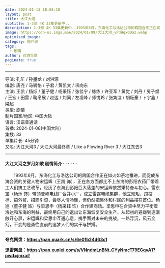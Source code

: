 ```yaml
---
date: 2024-01-13 18:08:18
layout: post
title: 大江大河
subtitle: 1-3部 4K 33集更新中..
description: 1-3部 4K 33集更新中..1993年6月，东海化工与洛达公司的跨国合作正在如火如荼地推进，而促成东海合资的关键人物宋运辉（王凯 饰），正在各方面都比不上东海的彭阳农药厂带着工人们搞工艺改革，经历了东海到彭阳巨大落差的宋运辉依然秉持奋斗初心...
image: https://cdn-us.imgs.moe/2024/01/09/大江大河_vPdHqxOUa2.webp
optimized_image: 
category: 国产剧
tags:
  - 剧情
author: 对酒当歌
paginate: true
---
```


---

导演: 孔笙 / 孙墨龙 / 刘洪源  
编剧: 唐尧 / 马骋怡 / 子君 / 黄凯文 / 巩向东  
主演: 王凯 / 杨烁 / 董子健 / 杨采钰 / 张佳宁 / 练练 / 许亚军 / 黄觉 / 刘丹 / 房子斌 / 王宏 / 田雷 / 鞠帛展 / 赵达 / 刘同 / 左凌峰 / 师悦玲 / 张隽溢 / 胡耘豪 / 卜宇鑫 / 梁超  
类型: 剧情  
制片国家/地区: 中国大陆  
语言: 汉语普通话  
首播: 2024-01-08(中国大陆)  
集数: 33  
单集片长: 45分钟  
又名: 大江大河3 / 大江大河最终章 / Like a Flowing River 3 / 大江东去3  

---

#### 大江大河之岁月如歌 剧情简介 · · · · · ·

　　1993年6月，东海化工与洛达公司的跨国合作正在如火如荼地推进，而促成东海合资的关键人物宋运辉（王凯 饰），正在各方面都比不上东海的彭阳农药厂带着工人们搞工艺改革，经历了东海到彭阳巨大落差的宋运辉依然秉持奋斗初心。雷东宝（杨烁 饰）带领登峰电线厂合并小厂，成立雷霆电缆集群，他立规矩、跑投标、搞外贸、招商引资，尝尽人情冷暖，但仍然把集体和村民的利益摆在首位。杨巡（董子健 饰）与梁思申（杨采钰 饰）合作建商场。梁思申在合资中尽力平衡着洛达和东海的利益，最终用自己的退出让东海恢复安全生产。从起初的避嫌到逐渐敞开心扉，宋运辉和梁思申互通心意，携手面对未来的挑战。一路浮沉，风云变幻，不变的是勇往直前的追梦人们的实干与拼搏。

---

**夸克网盘：<https://pan.quark.cn/s/6e01b24d63c1>**

**迅雷网盘：<https://pan.xunlei.com/s/VNndmLnBNt_CYyNmcT79EGqvA1?pwd=jmxa#>**

---
